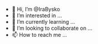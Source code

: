- 👋 Hi, I’m @IraBysko
- 👀 I’m interested in ...
- 🌱 I’m currently learning ...
- 💞️ I’m looking to collaborate on ...
- 📫 How to reach me ...

<!---
IraBysko/IraBysko is a ✨ special ✨ repository because its `README.md` (this file) appears on your GitHub profile.
You can click the Preview link to take a look at your changes.
--->
